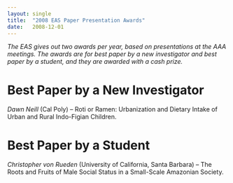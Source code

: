 ```yaml
---
layout: single
title:  "2008 EAS Paper Presentation Awards"
date:   2008-12-01
---
```


*The EAS gives out two awards per year, based on presentations at the AAA meetings. The awards are for best paper by a new investigator and best paper by a student, and they are awarded with a cash prize.*

# Best Paper by a New Investigator
*Dawn Neill* (Cal Poly) – Roti or Ramen: Urbanization and Dietary Intake of Urban and Rural Indo-Figian Children.

# Best Paper by a Student
*Christopher von Rueden* (University of California, Santa Barbara) – The Roots and Fruits of Male Social Status in a Small-Scale Amazonian Society.
